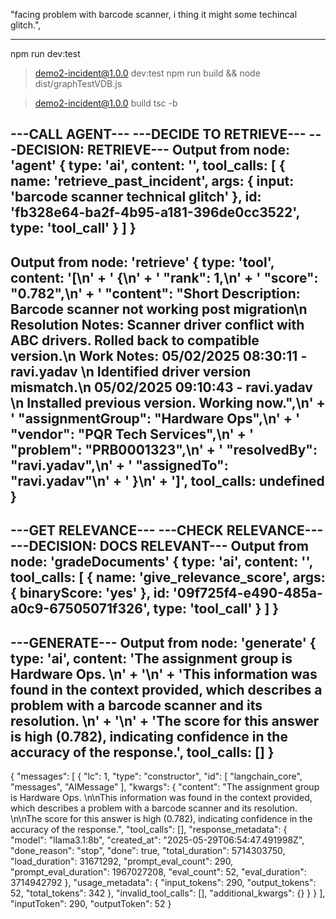  "facing problem with barcode scanner, i thing it might some techincal glitch.",

-----------------------------------------------------------------------------------

npm run dev:test

> demo2-incident@1.0.0 dev:test
> npm run build && node dist/graphTestVDB.js


> demo2-incident@1.0.0 build
> tsc -b

---CALL AGENT---
---DECIDE TO RETRIEVE---
---DECISION: RETRIEVE---
Output from node: 'agent'
{
  type: 'ai',
  content: '',
  tool_calls: [
    {
      name: 'retrieve_past_incident',
      args: { input: 'barcode scanner technical glitch' },
      id: 'fb328e64-ba2f-4b95-a181-396de0cc3522',
      type: 'tool_call'
    }
  ]
}
---

Output from node: 'retrieve'
{
  type: 'tool',
  content: '[\n' +
    '  {\n' +
    '    "rank": 1,\n' +
    '    "score": "0.782",\n' +
    '    "content": "Short Description: Barcode scanner not working post migration\\n      Resolution Notes: Scanner driver conflict with ABC drivers. Rolled back to compatible version.\\n      Work Notes: 05/02/2025 08:30:11 - ravi.yadav \\n Identified driver version mismatch.\\n 05/02/2025 09:10:43 - ravi.yadav \\n Installed previous version. Working now.",\n' +
    '    "assignmentGroup": "Hardware Ops",\n' +
    '    "vendor": "PQR Tech Services",\n' +
    '    "problem": "PRB0001323",\n' +
    '    "resolvedBy": "ravi.yadav",\n' +
    '    "assignedTo": "ravi.yadav"\n' +
    '  }\n' +
    ']',
  tool_calls: undefined
}
---

---GET RELEVANCE---
---CHECK RELEVANCE---
---DECISION: DOCS RELEVANT---
Output from node: 'gradeDocuments'
{
  type: 'ai',
  content: '',
  tool_calls: [
    {
      name: 'give_relevance_score',
      args: { binaryScore: 'yes' },
      id: '09f725f4-e490-485a-a0c9-67505071f326',
      type: 'tool_call'
    }
  ]
}
---

---GENERATE---
Output from node: 'generate'
{
  type: 'ai',
  content: 'The assignment group is Hardware Ops. \n' +
    '\n' +
    'This information was found in the context provided, which describes a problem with a barcode scanner and its resolution. \n' +
    '\n' +
    'The score for this answer is high (0.782), indicating confidence in the accuracy of the response.',
  tool_calls: []
}
---

{
  "messages": [
    {
      "lc": 1,
      "type": "constructor",
      "id": [
        "langchain_core",
        "messages",
        "AIMessage"
      ],
      "kwargs": {
        "content": "The assignment group is Hardware Ops. \n\nThis information was found in the context provided, which describes a problem with a barcode scanner and its resolution. \n\nThe score for this answer is high (0.782), indicating confidence in the accuracy of the response.",
        "tool_calls": [],
        "response_metadata": {
          "model": "llama3.1:8b",
          "created_at": "2025-05-29T06:54:47.491998Z",
          "done_reason": "stop",
          "done": true,
          "total_duration": 5714303750,
          "load_duration": 31671292,
          "prompt_eval_count": 290,
          "prompt_eval_duration": 1967027208,
          "eval_count": 52,
          "eval_duration": 3714942792
        },
        "usage_metadata": {
          "input_tokens": 290,
          "output_tokens": 52,
          "total_tokens": 342
        },
        "invalid_tool_calls": [],
        "additional_kwargs": {}
      }
    }
  ],
  "inputToken": 290,
  "outputToken": 52
}